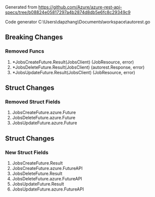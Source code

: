 Generated from https://github.com/Azure/azure-rest-api-specs/tree/b08824e05817297a4b2874d8db5e6fc8c29349c9

Code generator C:\Users\dapzhang\Documents\workspace\autorest.go

## Breaking Changes

### Removed Funcs

1. *JobsCreateFuture.Result(JobsClient) (JobResource, error)
1. *JobsDeleteFuture.Result(JobsClient) (autorest.Response, error)
1. *JobsUpdateFuture.Result(JobsClient) (JobResource, error)

## Struct Changes

### Removed Struct Fields

1. JobsCreateFuture.azure.Future
1. JobsDeleteFuture.azure.Future
1. JobsUpdateFuture.azure.Future

## Struct Changes

### New Struct Fields

1. JobsCreateFuture.Result
1. JobsCreateFuture.azure.FutureAPI
1. JobsDeleteFuture.Result
1. JobsDeleteFuture.azure.FutureAPI
1. JobsUpdateFuture.Result
1. JobsUpdateFuture.azure.FutureAPI
